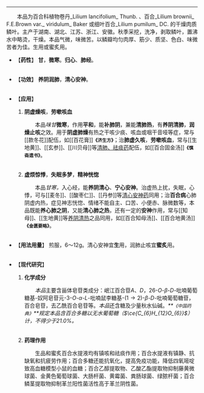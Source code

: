 ---
&emsp;&emsp;本品为百合科植物卷丹_Lilium lancifolium_ Thunb. 、百合_Lilium brownii_ F.E.Brown var._ viridulum_ Baker 或细叶百合_Lilium pumilum_ DC. 的干燥肉质鳞叶。主产于湖南、湖北、江苏、浙江、安徽。秋季采挖，洗净，剥取鳞叶，置沸水中略烫，干燥。本品气微，味微苦。以鳞瓣均匀肉厚、筋少、质坚、色白、味微苦者为佳。生用或蜜炙用。

- 【**药性**】
	**甘**，**微寒**。**归心**、**肺经**。<br></br>

- 【**功效**】
	**养阴润肺**，**清心安神**。<br></br>

- 【**应用**】
	1. **阴虚燥咳**，**劳嗽咳血**
		
		&emsp;&emsp;本品<dfn>味甘</dfn>**微寒**，作用**平和**，能**补肺阴**，兼能**清肺热**，有**养阴清肺**，**润燥止咳**之效。用于**阴虚肺燥**有热之干咳少痰、咳血或咽干音哑等症，常与[[款冬花]]配伍，如[[百花膏]]**`《济生方》`**；治**肺虚久咳**，**劳嗽咳血**，常与[[生地黄]]、[[玄参]]、[[川贝母]]等<ins>清肺、祛痰药</ins>配伍，如[[百合固金汤]]**`《慎斋遗书》`**。<br></br>
	
	2. **虚烦惊悸**，**失眠多梦**，**精神恍惚**
		
		&emsp;&emsp;本品<dfn>甘寒，</dfn>入心经，能**养阴清心**<dfn>、</dfn>**宁心安神**。治虚热上扰，失眠，心悸，可与[[麦冬]]、[[酸枣仁]]、[[丹参]]等<ins>清心安神药</ins>同用；治**百合病**心肺阴虚内热，症见神志恍惚<dfn>、</dfn>情绪不能自主<dfn>、</dfn>口苦<dfn>、</dfn>小便赤、脉微数等，本品既能**养心肺之阴**，又能**清心肺之热**，还有一定的**安神**作用，常与[[知母]]、[[生地黄]]等<ins>养阴清热</ins>之品同用，如[[百合知母汤]]、[[百合地黄汤]]**`《金匮要略》`**。<br></br>

- 【**用法用量**】
	煎服，6～12g。清心安神宜**生**用，润肺止咳宜**蜜炙**用。<br></br>

- 【**现代研究**】
	1. **化学成分**
		
		&emsp;&emsp;<dfn>本品</dfn>主要含甾体皂苷类成分：岷江百合苷$A$、$D$，$26$-$O$-$β$-$D$-吡喃葡萄糖基-奴阿皂苷元-$3$-$O$-$α$-$L$-吡喃鼠李糖基-$(1\to2)$-$β$-$D$-吡喃葡萄糖苷，百合皂苷，去乙酰百合皂苷等。<dfn>本品</dfn>还含糖及少量秋水仙碱。<dfn>**`《中国药典》`**规定本品含百合多糖以无水葡萄糖（$\ce{C_{6}H_{12}O_{6}}$）计，不得少于21.0%。</dfn><br></br>
	
	2. **药理作用**
		
		&emsp;&emsp;生品和蜜炙百合水提液均有镇咳和祛痰作用；百合水提液有镇静、抗缺氧和抗疲劳作用；百合多糖还能抗氧化，提高免疫功能，降低四氧嘧啶致高血糖模型小鼠的血糖；百合乙醇提取物、乙酸乙酯提取物抑制藤黄微球菌、金黄色葡萄球菌、大肠杆菌、黄霉菌、粪肠球菌、绿脓杆菌；百合鳞茎提取物抑制革兰阳性菌活性高于革兰阴性菌。